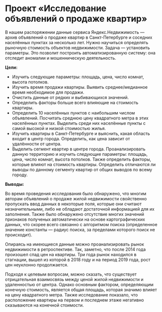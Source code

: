 # Проект «Исследование объявлений о продаже квартир»
В нашем распоряжении данные сервиса Яндекс.Недвижимость — архив объявлений о продаже квартир в Санкт-Петербурге и соседних населённых пунктах за несколько лет. Нужно научиться определять рыночную стоимость объектов недвижимости. Задача — установить параметры. Это позволит построить автоматизированную систему: она отследит аномалии и мошенническую деятельность.

**Цели:**

- Изучить следующие параметры: площадь, цена, число комнат, высота потолков.
- Изучить время продажи квартиры. Выявить среднее/медианное время необходимое для продажи.
- Очистить данные от редких и выбивающихся значений.
- Определить факторы больше всего влияющие на стоимость квартиры.
- Определить 10 населённых пунктов с наибольшим числом объявлений. Посчитать среднюю цену квадратного метра в этих населённых пунктах. Выделить среди них населённые пункты с самой высокой и низкой стоимостью жилья.
- Изучить квартиры в Санкт-Петербурге и выяснить, какая область входит в центр города. Определить, как цена зависит от удалённости от центра.
- Выделить сегмент квартир в центре города. Проанализировать данную территорию и изучить следующие параметры: площадь, цена, число комнат, высота потолков. Также определить факторы, которые влияют на стоимость квартиры. Определить отличаются ли выводы по данному сегменту квартир от общих выводов по всему городу.


**Выводы:**

Во время проведения исследования было обнаружено, что многим авторам объявлений о продаже жилой недвижимости свойственно пропускать ввод данных в некоторые поля, которые они считают незначительными, либо не обладают достаточной информацией для их заполнения. Также было обнаружено отсутствие многих значений признаков полученых автоматически на основе картографических данных, что скорее всего связанно с алгоритмом поиска (определенное значение константы — радиус поиска, за пределами которого поиск не происходит).

Опираясь на имеющиеся данные можно проанализировать рынок недвижимости в ретроспективе. Так, заметно, что после 2014 года произошел спад цен на квартиры. Три года рынок находился в стагнации, вышел из которой в 2018 году и на период 2019 года, рост цен неуклонно продолжается.

Подходя к целевым вопросам, можно сказать, что существует отрицательная взаимосвязь между ценой жилой недвижимости и удаленностью от центра. Однако основным фактором, определяющим конечную стоимость, является общая площадь, которая значимо влияет на цену квадратного метра. Также исследование показало, что расположение квартиры на первом и последнем этаже негативно сказываются на конечной стоимости.
